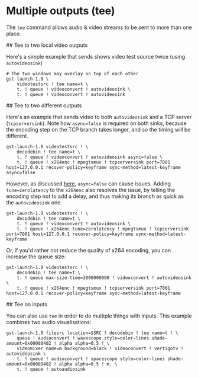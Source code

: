 # Multiple outputs (tee)

The `tee` command allows audio & video streams to be sent to more than one place.

## Tee to two local video outputs

Here's a simple example that sends shows video test source twice (using `autovideosink`)

```
# The two windows may overlay on top of each other
gst-launch-1.0 \
    videotestsrc ! tee name=t \
    t. ! queue ! videoconvert ! autovideosink \
    t. ! queue ! videoconvert ! autovideosink
```

## Tee to two different outputs

Here's an example that sends video to both `autovideosink` and a TCP server (`tcpserversink`).
Note how `async=false` is required on both sinks, because the encoding step on the TCP branch takes longer, and so the timing will be different.

```
gst-launch-1.0 videotestsrc ! \
    decodebin ! tee name=t \
    t. ! queue ! videoconvert ! autovideosink async=false \
    t. ! queue ! x264enc ! mpegtsmux ! tcpserversink port=7001 host=127.0.0.1 recover-policy=keyframe sync-method=latest-keyframe async=false
```

However, as discussed [here](http://gstreamer-devel.966125.n4.nabble.com/tee-won-t-go-in-playing-state-td4680128.html), `async=false` can cause issues. Adding `tune=zerolatency` to the `x264enc` also resolves the issue, by telling the encoding step not to add a delay, and thus making its branch as quick as the `autovideosink` one.

```
gst-launch-1.0 videotestsrc ! \
    decodebin ! tee name=t \
    t. ! queue ! videoconvert ! autovideosink \
    t. ! queue ! x264enc tune=zerolatency ! mpegtsmux ! tcpserversink port=7001 host=127.0.0.1 recover-policy=keyframe sync-method=latest-keyframe
```

Or, if you'd rather not reduce the quality of x264 encoding, you can increase the queue size:

```
gst-launch-1.0 videotestsrc ! \
    decodebin ! tee name=t \
    t. ! queue max-size-time=3000000000 ! videoconvert ! autovideosink \
    t. ! queue ! x264enc ! mpegtsmux ! tcpserversink port=7001 host=127.0.0.1 recover-policy=keyframe sync-method=latest-keyframe
```

## Tee on inputs

You can also use `tee` in order to do multiple things with inputs. This example combines two audio visualisations:

```
gst-launch-1.0 filesrc location=$SRC ! decodebin ! tee name=t ! \
    queue ! audioconvert ! wavescope style=color-lines shade-amount=0x00080402 ! alpha alpha=0.5 ! \
    videomixer name=m background=black ! videoconvert ! vertigotv ! autovideosink \
    t. ! queue ! audioconvert ! spacescope style=color-lines shade-amount=0x00080402 ! alpha alpha=0.5 ! m. \
    t. ! queue ! autoaudiosink
```
